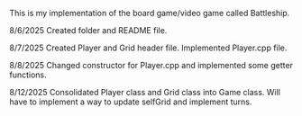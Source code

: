 This is my implementation of the board game/video game called Battleship.

8/6/2025
Created folder and README file.

8/7/2025
Created Player and Grid header file. Implemented Player.cpp file. 

8/8/2025
Changed constructor for Player.cpp and implemented some getter functions. 

8/12/2025
Consolidated Player class and Grid class into Game class. Will have to implement a way to update selfGrid and implement turns. 